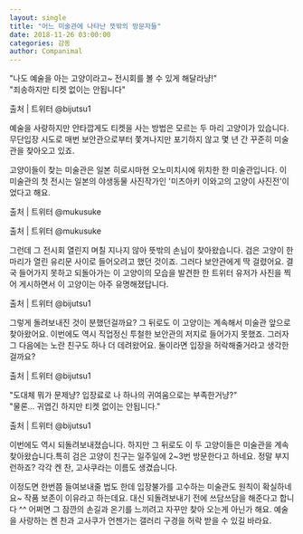 ```yaml
---
layout: single
title: "어느 미술관에 나타난 뜻밖의 방문자들"
date: 2018-11-26 03:00:00
categories: 감동
author: Companimal
---
```


"나도 예술을 아는 고양이라고~ 전시회를 볼 수 있게 해달라냥!"  
 "죄송하지만 티켓 없이는 안됩니다"

출처 | 트위터 @bijutsu1

예술을 사랑하지만 안타깝게도 티켓을 사는 방법은 모르는 두 마리 고양이가 있습니다. 무단입장 시도로 매번 보안관으로부터 쫓겨나지만 포기하지 않고 몇 년 간 꾸준히 미술관을 찾아오고 있죠.

고양이들이 찾는 미술관은 일본 히로시마현 오노미치시에 위치한 한 미술관입니다. 이 미술관의 첫 전시는 일본의 야생동물 사진작가인 '미츠아키 이와고의 고양이 사진전'이었다고 해요.

출처 | 트위터 @mukusuke

출처 | 트위터 @mukusuke

그런데 그 전시회 열린지 며칠 지나지 않아 뜻밖의 손님이 찾아왔습니다. 검은 고양이 한 마리가 열린 유리문 사이로 들어오려고 했던 것이죠. 그러다 보안관에게 딱 걸렸어요. 결국 들어가지 못하고 되돌아가는 이 고양이의 모습을 발견한 한 트위터 유저가 사진을 찍어 게시하면서 이 고양이는 아주 유명해졌답니다.

출처 | 트위터 @bijutsu1

그렇게 돌려보내진 것이 분했던걸까요? 그 뒤로도 이 고양이는 계속해서 미술관 앞으로 찾아왔어요. 이번에도 역시 직업정신 투철한 보안관의 저지로 들어가지 못했죠. 그러자 그 다음에는 노란 친구도 하나 더 데려왔어요. 둘이라면 입장을 허락해줄거라고 생각한걸까요?

출처 | 트위터 @bijutsu1

"도대체 뭐가 문제냥? 입장료로 나 하나의 귀여움으로는 부족한거냥?"  
 "물론... 귀엽긴 하지만 티켓 없이는 안됩니다."

출처 | 트위터 @bijutsu1

이번에도 역시 되돌려보내졌습니다. 하지만 그 뒤로도 이 두 고양이들은 미술관을 계속 찾아왔습니다.특히 검은 고양이 친구는 일주일에 2~3번 방문한다고 하네요. 정말 부지런하죠? 각각 켄 찬, 고사쿠라는 이름도 생겼습니다.

[](https://twitter.com/bijutsu1/status/1057547012923523072)

이정도면 한번쯤 들여보내줄 법도 한데 입장불가를 고수하는 미술관도 원칙이 확실하네요~ 작품 보존이 이유라고 하는데요. 대신 되돌려보내기 전에 쓰담쓰담을 해준다고 합니다 ^^ 어쩌면 그 잠깐의 손길과 온기를 느끼려고 자꾸만 찾아 오는게 아닌가 해요. 예술을 사랑하는 켄 찬과 고사쿠가 언젠가는 갤러리 구경을 허락 받을 수 있길 바라요.
